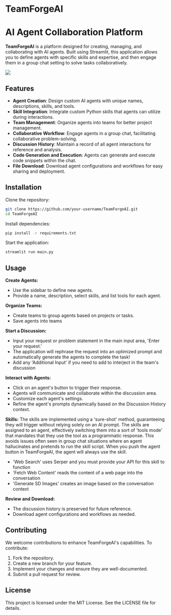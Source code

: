 # TeamForgeAI


# AI Agent Collaboration Platform

**TeamForgeAI** is a platform designed for creating, managing, and collaborating with AI agents. Built using Streamlit, this application allows you to define agents with specific skills and expertise, and then engage them in a group chat setting to solve tasks collaboratively.

<img src="https://2acrestudios.com/wp-content/uploads/2024/05/Screenshot-2024-05-24-at-6.48.27 AM.png" />


## Features

- **Agent Creation**: Design custom AI agents with unique names, descriptions, skills, and tools.
- **Skill Integration**: Integrate custom Python skills that agents can utilize during interactions.
- **Team Management**: Organize agents into teams for better project management.
- **Collaborative Workflow**: Engage agents in a group chat, facilitating collaborative problem-solving.
- **Discussion History**: Maintain a record of all agent interactions for reference and analysis.
- **Code Generation and Execution**: Agents can generate and execute code snippets within the chat.
- **File Download**: Download agent configurations and workflows for easy sharing and deployment.

## Installation

Clone the repository:
```bash
git clone https://github.com/your-username/TeamForgeAI.git
cd TeamForgeAI
```

Install dependencies:
```bash
pip install -r requirements.txt
```

Start the application:
```bash
streamlit run main.py
```

## Usage

**Create Agents:**
- Use the sidebar to define new agents.
- Provide a name, description, select skills, and list tools for each agent.

**Organize Teams:**
- Create teams to group agents based on projects or tasks.
- Save agents into teams

**Start a Discussion:**
- Input your request or problem statement in the main input area, 'Enter your request.'
- The application will rephrase the request into an optimized prompt and automatically generate the agents to complete the task!
- Add any 'Additional Input' if you need to add to interject in the team's discussion

**Interact with Agents:**
- Click on an agent's button to trigger their response.
- Agents will communicate and collaborate within the discussion area.
- Customize each agent's settings.
- Refine the agent's prompts dynamically based on the Discussion History context.

**Skills:**
The skills are implemented using a 'sure-shot' method, guaranteeing they will trigger without relying solely on an AI prompt. The skills are assigned to an agent, effectively switching them into a sort of 'tools mode' that mandates that they use the tool as a programmatic response. This avoids issues often seen in group chat situations where an agent hallucinates and pretends to run the skill script. When you push the agent button in TeamForgeAI, the agent will always use the skill.
- 'Web Search' uses Serper and you must provide your API for this skill to function
- 'Fetch Web Content' reads the content of a web page into the conversation
- 'Generate SD Images' creates an image based on the conversation context

**Review and Download:**
- The discussion history is preserved for future reference.
- Download agent configurations and workflows as needed.

## Contributing

We welcome contributions to enhance TeamForgeAI's capabilities. To contribute:
1. Fork the repository.
2. Create a new branch for your feature.
3. Implement your changes and ensure they are well-documented.
4. Submit a pull request for review.

## License

This project is licensed under the MIT License. See the LICENSE file for details.

